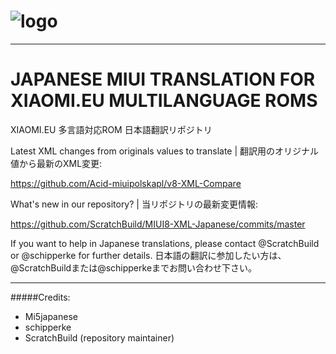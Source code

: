 # ![logo](http://i.imgur.com/Muo8hZF.png)

---------------------------------------------------------------------------------------------

# JAPANESE MIUI TRANSLATION FOR XIAOMI.EU MULTILANGUAGE ROMS
XIAOMI.EU 多言語対応ROM 日本語翻訳リポジトリ

Latest XML changes from originals values to translate | 翻訳用のオリジナル値から最新のXML変更:

https://github.com/Acid-miuipolskapl/v8-XML-Compare

What's new in our repository? | 当リポジトリの最新変更情報:

https://github.com/ScratchBuild/MIUI8-XML-Japanese/commits/master

If you want to help in Japanese translations, please contact @ScratchBuild or @schipperke for further details.
日本語の翻訳に参加したい方は、@ScratchBuildまたは@schipperkeまでお問い合わせ下さい。

---------------------------------------------------------------------------------------------
#####Credits:
- Mi5japanese
- schipperke
- ScratchBuild (repository maintainer)